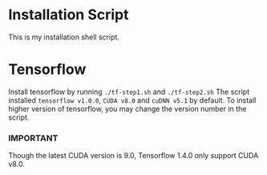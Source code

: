 # Installation Script
This is my installation shell script.

# Tensorflow
Install tensorflow by running ```./tf-step1.sh``` and ```./tf-step2.sh```
The script installed ```tensorflow v1.0.0```, ```CUDA v8.0``` and ```cuDNN v5.1``` by default.
To install higher version of tensorflow, you may change the version number in the script.

### **IMPORTANT**
Though the latest CUDA version is 9.0, Tensorflow 1.4.0 only support CUDA v8.0.
